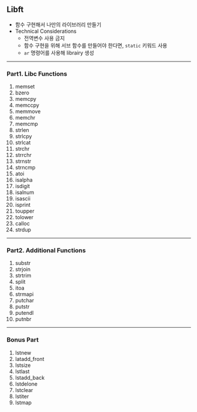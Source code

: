 ## **Libft**
- 함수 구현해서 나만의 라이브러리 만들기
- Technical Considerations
  - 전역변수 사용 금지
  - 함수 구현을 위해 서브 함수를 만들어야 한다면, `static` 키워드 사용
  - `ar` 명령어를 사용해 librairy 생성

---

### Part1. Libc Functions

01. memset
02. bzero
03. memcpy
04. memccpy
05. memmove
06. memchr
07. memcmp
08. strlen
09. strlcpy
10. strlcat
11. strchr
12. strrchr
13. strnstr
14. strncmp
15. atoi
16. isalpha
17. isdigit
18. isalnum
19. isascii
20. isprint
21. toupper
22. tolower
23. calloc
24. strdup

---

### Part2. Additional Functions

01. substr
02. strjoin
03. strtrim
04. split
05. itoa
06. strmapi
07. putchar
08. putstr
09. putendl
10. putnbr

---

### Bonus Part

01. lstnew
02. latadd\_front
03. lstsize
04. lstlast
05. lstadd\_back
06. lstdelone
07. lstclear
08. lstiter
09. lstmap
